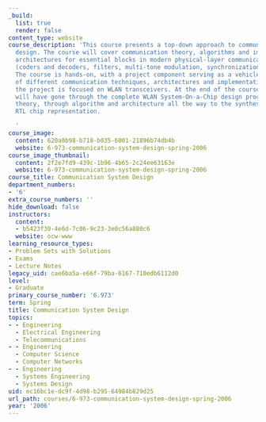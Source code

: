 ```yaml
---
_build:
  list: true
  render: false
content_type: website
course_description: 'This course presents a top-down approach to communications system
  design. The course will cover communication theory, algorithms and implementation
  architectures for essential blocks in modern physical-layer communication systems
  (coders and decoders, filters, multi-tone modulation, synchronization sub-systems).
  The course is hands-on, with a project component serving as a vehicle for study
  of different communication techniques, architectures and implementations. This year,
  the project is focused on WLAN transceivers. At the end of the course, students
  will have gone through the complete WLAN System-On-a-Chip design process, from communication
  theory, through algorithm and architecture all the way to the synthesized standard-cell
  RTL chip representation.

  '
course_image:
  content: 620a0b98-b718-b035-6001-21896b74db4b
  website: 6-973-communication-system-design-spring-2006
course_image_thumbnail:
  content: 2f2e7fd9-439c-1b96-4b65-2c24ee63163e
  website: 6-973-communication-system-design-spring-2006
course_title: Communication System Design
department_numbers:
- '6'
extra_course_numbers: ''
hide_download: false
instructors:
  content:
  - b5423f30-4e6d-7c06-9c23-3e0c56a880c6
  website: ocw-www
learning_resource_types:
- Problem Sets with Solutions
- Exams
- Lecture Notes
legacy_uid: cae6ba5a-e66f-79ba-6167-710edb6112d0
level:
- Graduate
primary_course_number: '6.973'
term: Spring
title: Communication System Design
topics:
- - Engineering
  - Electrical Engineering
  - Telecommunications
- - Engineering
  - Computer Science
  - Computer Networks
- - Engineering
  - Systems Engineering
  - Systems Design
uid: ec16bc1e-dc9f-4d98-b295-64984b829d25
url_path: courses/6-973-communication-system-design-spring-2006
year: '2006'
---
```

